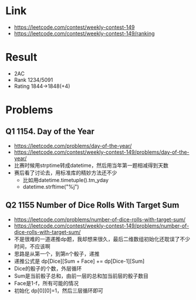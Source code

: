 # Link
- https://leetcode.com/contest/weekly-contest-149
- https://leetcode.com/contest/weekly-contest-149/ranking

# Result
- 2AC
- Rank 1234/5091
- Rating 1844->1848(+4)

# Problems
## Q1 1154. Day of the Year
- https://leetcode.com/problems/day-of-the-year/
- https://leetcode.com/contest/weekly-contest-149/problems/day-of-the-year/
- 比赛时候用strptime转成datetime，然后用当年第一题相减得到天数
- 赛后看了讨论去，用标准库的精妙方法还不少
    - 比如用datetime.timetuple().tm_yday
    - datetime.strftime("%j")

## Q2 1155 Number of Dice Rolls With Target Sum
- https://leetcode.com/problems/number-of-dice-rolls-with-target-sum/
- https://leetcode.com/contest/weekly-contest-149/problems/number-of-dice-rolls-with-target-sum/
- 不是很难的一道递推dp题，我却想来很久，最后二维数组初始化还耽误了不少时间，不应该啊
- 思路是从第一个，到第n个骰子，递推
- 递推公式是 dp[Dice][Sum + Face] += dp[Dice-1][Sum]
- Dice的骰子的个数，外层循环
- Sum是当前骰子总和，由前一层的总和加当前层的骰子数目
- Face是1-f，所有可能的情况
- 初始化 dp[0][0]=1，然后三层循环即可